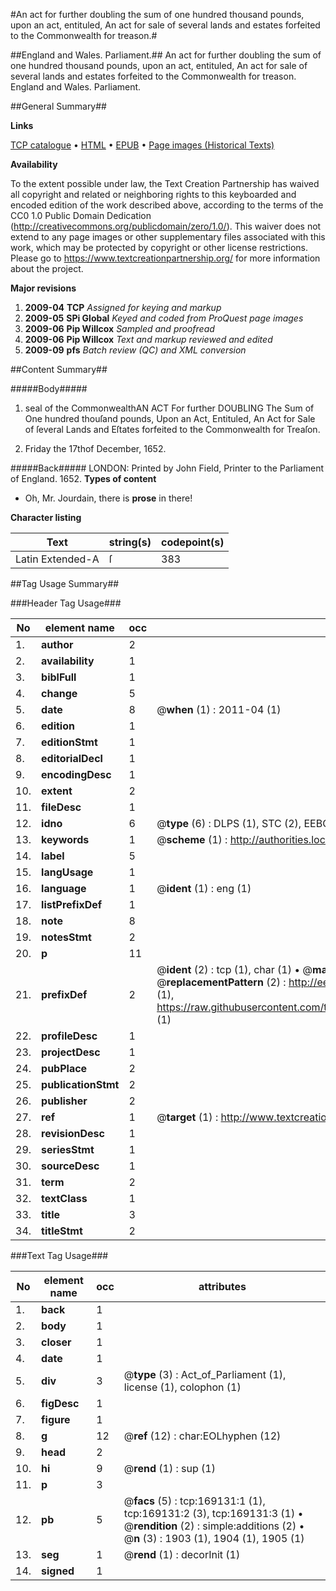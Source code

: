 #An act for further doubling the sum of one hundred thousand pounds, upon an act, entituled, An act for sale of several lands and estates forfeited to the Commonwealth for treason.#

##England and Wales. Parliament.##
An act for further doubling the sum of one hundred thousand pounds, upon an act, entituled, An act for sale of several lands and estates forfeited to the Commonwealth for treason.
England and Wales. Parliament.

##General Summary##

**Links**

[TCP catalogue](http://www.ota.ox.ac.uk/tcp/)  • 
[HTML](http://tei.it.ox.ac.uk/tcp/Texts-HTML/free/A74/A74460.html)  • 
[EPUB](http://tei.it.ox.ac.uk/tcp/Texts-EPUB/free/A74/A74460.epub) • 
[Page images (Historical Texts)](https://historicaltexts.jisc.ac.uk/eebo-99868247e)

**Availability**

To the extent possible under law, the Text Creation Partnership has waived all copyright and related or neighboring rights to this keyboarded and encoded edition of the work described above, according to the terms of the CC0 1.0 Public Domain Dedication (http://creativecommons.org/publicdomain/zero/1.0/). This waiver does not extend to any page images or other supplementary files associated with this work, which may be protected by copyright or other license restrictions. Please go to https://www.textcreationpartnership.org/ for more information about the project.

**Major revisions**

1. __2009-04__ __TCP__ *Assigned for keying and markup*
1. __2009-05__ __SPi Global__ *Keyed and coded from ProQuest page images*
1. __2009-06__ __Pip Willcox__ *Sampled and proofread*
1. __2009-06__ __Pip Willcox__ *Text and markup reviewed and edited*
1. __2009-09__ __pfs__ *Batch review (QC) and XML conversion*

##Content Summary##

#####Body#####

1. seal of the CommonwealthAN ACT For further DOUBLING The Sum of One hundred thouſand pounds, Upon an Act, Entituled, An Act for Sale of ſeveral Lands and Eſtates forfeited to the Commonwealth for Treaſon.

1. Friday the 17thof December, 1652.

#####Back#####
LONDON: Printed by John Field, Printer to the Parliament of England. 1652.
**Types of content**

  * Oh, Mr. Jourdain, there is **prose** in there!

**Character listing**


|Text|string(s)|codepoint(s)|
|---|---|---|
|Latin Extended-A|ſ|383|

##Tag Usage Summary##

###Header Tag Usage###

|No|element name|occ|attributes|
|---|---|---|---|
|1.|__author__|2||
|2.|__availability__|1||
|3.|__biblFull__|1||
|4.|__change__|5||
|5.|__date__|8| @__when__ (1) : 2011-04 (1)|
|6.|__edition__|1||
|7.|__editionStmt__|1||
|8.|__editorialDecl__|1||
|9.|__encodingDesc__|1||
|10.|__extent__|2||
|11.|__fileDesc__|1||
|12.|__idno__|6| @__type__ (6) : DLPS (1), STC (2), EEBO-CITATION (1), PROQUEST (1), VID (1)|
|13.|__keywords__|1| @__scheme__ (1) : http://authorities.loc.gov/ (1)|
|14.|__label__|5||
|15.|__langUsage__|1||
|16.|__language__|1| @__ident__ (1) : eng (1)|
|17.|__listPrefixDef__|1||
|18.|__note__|8||
|19.|__notesStmt__|2||
|20.|__p__|11||
|21.|__prefixDef__|2| @__ident__ (2) : tcp (1), char (1)  •  @__matchPattern__ (2) : ([0-9\-]+):([0-9IVX]+) (1), (.+) (1)  •  @__replacementPattern__ (2) : http://eebo.chadwyck.com/downloadtiff?vid=$1&page=$2 (1), https://raw.githubusercontent.com/textcreationpartnership/Texts/master/tcpchars.xml#$1 (1)|
|22.|__profileDesc__|1||
|23.|__projectDesc__|1||
|24.|__pubPlace__|2||
|25.|__publicationStmt__|2||
|26.|__publisher__|2||
|27.|__ref__|1| @__target__ (1) : http://www.textcreationpartnership.org/docs/. (1)|
|28.|__revisionDesc__|1||
|29.|__seriesStmt__|1||
|30.|__sourceDesc__|1||
|31.|__term__|2||
|32.|__textClass__|1||
|33.|__title__|3||
|34.|__titleStmt__|2||


###Text Tag Usage###

|No|element name|occ|attributes|
|---|---|---|---|
|1.|__back__|1||
|2.|__body__|1||
|3.|__closer__|1||
|4.|__date__|1||
|5.|__div__|3| @__type__ (3) : Act_of_Parliament (1), license (1), colophon (1)|
|6.|__figDesc__|1||
|7.|__figure__|1||
|8.|__g__|12| @__ref__ (12) : char:EOLhyphen (12)|
|9.|__head__|2||
|10.|__hi__|9| @__rend__ (1) : sup (1)|
|11.|__p__|3||
|12.|__pb__|5| @__facs__ (5) : tcp:169131:1 (1), tcp:169131:2 (3), tcp:169131:3 (1)  •  @__rendition__ (2) : simple:additions (2)  •  @__n__ (3) : 1903 (1), 1904 (1), 1905 (1)|
|13.|__seg__|1| @__rend__ (1) : decorInit (1)|
|14.|__signed__|1||
